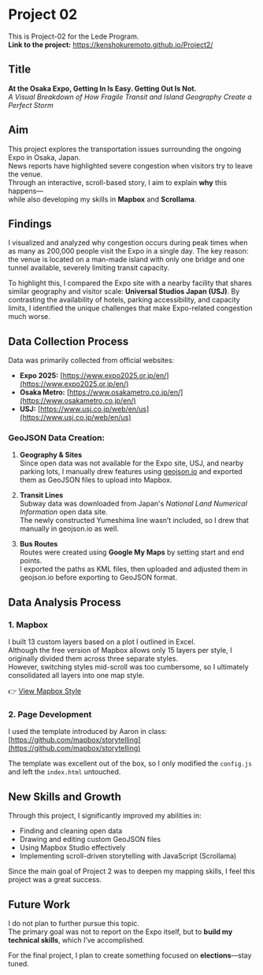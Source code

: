 # Project 02  
This is Project-02 for the Lede Program.  
**Link to the project:** https://kenshokuremoto.github.io/Project2/

## Title  
**At the Osaka Expo, Getting In Is Easy. Getting Out Is Not.**  
*A Visual Breakdown of How Fragile Transit and Island Geography Create a Perfect Storm*

## Aim  
This project explores the transportation issues surrounding the ongoing Expo in Osaka, Japan.  
News reports have highlighted severe congestion when visitors try to leave the venue.  
Through an interactive, scroll-based story, I aim to explain **why** this happens—  
while also developing my skills in **Mapbox** and **Scrollama**.


## Findings  
I visualized and analyzed why congestion occurs during peak times when as many as 200,000 people visit the Expo in a single day. The key reason: the venue is located on a man-made island with only one bridge and one tunnel available, severely limiting transit capacity.

To highlight this, I compared the Expo site with a nearby facility that shares similar geography and visitor scale: **Universal Studios Japan (USJ)**. By contrasting the availability of hotels, parking accessibility, and capacity limits, I identified the unique challenges that make Expo-related congestion much worse.

## Data Collection Process  

Data was primarily collected from official websites:

- **Expo 2025:** [https://www.expo2025.or.jp/en/](https://www.expo2025.or.jp/en/)  
- **Osaka Metro:** [https://www.osakametro.co.jp/en/](https://www.osakametro.co.jp/en/)  
- **USJ:** [https://www.usj.co.jp/web/en/us](https://www.usj.co.jp/web/en/us)

### GeoJSON Data Creation:

1. **Geography & Sites**  
   Since open data was not available for the Expo site, USJ, and nearby parking lots, I manually drew features using [geojson.io](https://geojson.io/) and exported them as GeoJSON files to upload into Mapbox.

2. **Transit Lines**  
   Subway data was downloaded from Japan's *National Land Numerical Information* open data site.  
   The newly constructed Yumeshima line wasn’t included, so I drew that manually in geojson.io as well.

3. **Bus Routes**  
   Routes were created using **Google My Maps** by setting start and end points.  
   I exported the paths as KML files, then uploaded and adjusted them in geojson.io before exporting to GeoJSON format.


## Data Analysis Process  

### 1. Mapbox  
I built 13 custom layers based on a plot I outlined in Excel.  
Although the free version of Mapbox allows only 15 layers per style, I originally divided them across three separate styles.  
However, switching styles mid-scroll was too cumbersome, so I ultimately consolidated all layers into one map style.

👉 [View Mapbox Style](https://api.mapbox.com/styles/v1/kensho0928/cmd3wscnd001p01s87abnbela.html?title=view&access_token=pk.eyJ1Ijoia2Vuc2hvMDkyOCIsImEiOiJjbWMyOTdjMHkwNjBtMmlwcjlmNmJ6YThtIn0.x_6L-WVksTclVmhmlaXAkg&zoomwheel=true&fresh=true#2/37.75/-92.25)

### 2. Page Development  
I used the template introduced by Aaron in class:  
[https://github.com/mapbox/storytelling](https://github.com/mapbox/storytelling)  

The template was excellent out of the box, so I only modified the `config.js` and left the `index.html` untouched.


## New Skills and Growth  
Through this project, I significantly improved my abilities in:

- Finding and cleaning open data  
- Drawing and editing custom GeoJSON files  
- Using Mapbox Studio effectively  
- Implementing scroll-driven storytelling with JavaScript (Scrollama)

Since the main goal of Project 2 was to deepen my mapping skills, I feel this project was a great success.


## Future Work  
I do not plan to further pursue this topic.  
The primary goal was not to report on the Expo itself, but to **build my technical skills**, which I’ve accomplished.

For the final project, I plan to create something focused on **elections**—stay tuned.
